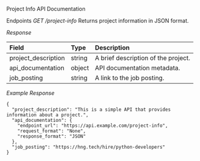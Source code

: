 Project Info API Documentation

Endpoints
*GET /project-info*
Returns project information in JSON format.

*Response*

| Field            | Type   | Description                             |
| :---------------- | :----- | :-------------------------------------- |
| project_description | string | A brief description of the project.  |
| api_documentation  | object | API documentation metadata.          |
| job_posting        | string | A link to the job posting.           |

*Example Response*

```
{
  "project_description": "This is a simple API that provides information about a project.",
  "api_documentation": {
    "endpoint_url": "https://api.example.com/project-info",
    "request_format": "None",
    "response_format": "JSON"
  },
  "job_posting": "https://hng.tech/hire/python-developers"
}

